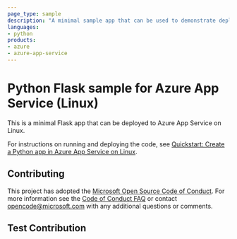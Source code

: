 ```yaml
---
page_type: sample
description: "A minimal sample app that can be used to demonstrate deploying Flask apps to Azure App Service on Linux."
languages:
- python
products:
- azure
- azure-app-service
---
```


# Python Flask sample for Azure App Service (Linux)

This is a minimal Flask app that can be deployed to Azure App Service on Linux.

For instructions on running and deploying the code, see [Quickstart: Create a Python app in Azure App Service on Linux](https://docs.microsoft.com/azure/app-service/quickstart-python).

## Contributing

This project has adopted the [Microsoft Open Source Code of Conduct](https://opensource.microsoft.com/codeofconduct/). For more information see the [Code of Conduct FAQ](https://opensource.microsoft.com/codeofconduct/faq/) or contact [opencode@microsoft.com](mailto:opencode@microsoft.com) with any additional questions or comments.

## Test Contribution
